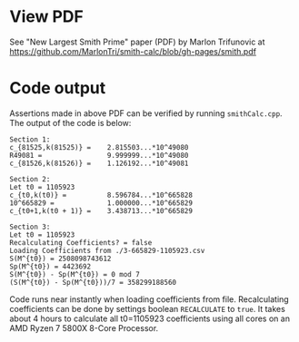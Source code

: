 # View PDF

See "New Largest Smith Prime" paper (PDF) by Marlon Trifunovic at https://github.com/MarlonTri/smith-calc/blob/gh-pages/smith.pdf

# Code output
Assertions made in above PDF can be verified by running `smithCalc.cpp`. The output of the code is below:
```
Section 1:
c_{81525,k(81525)} =    2.815503...*10^49080
R49081 =                9.999999...*10^49080
c_{81526,k(81526)} =    1.126192...*10^49081

Section 2:
Let t0 = 1105923
c_{t0,k(t0)} =          8.596784...*10^665828
10^665829 =             1.000000...*10^665829
c_{t0+1,k(t0 + 1)} =    3.438713...*10^665829

Section 3:
Let t0 = 1105923
Recalculating Coefficients? = false
Loading Coefficients from ./3-665829-1105923.csv
S(M^{t0}) = 2508098743612
Sp(M^{t0}) = 4423692
S(M^{t0}) - Sp(M^{t0}) = 0 mod 7
(S(M^{t0}) - Sp(M^{t0}))/7 = 358299188560
```
Code runs near instantly when loading coefficients from file. Recalculating coefficients can be done by settings boolean `RECALCULATE` to `true`. It takes about 4 hours to calculate all t0=1105923 coefficients using all cores on an AMD Ryzen 7 5800X 8-Core Processor.